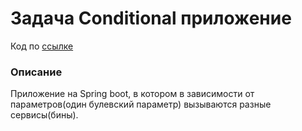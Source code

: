 # Задача Conditional приложение
Код по [ссылке](https://github.com/A-Sakhmina/netology_jclo_spring_boot_conditional/tree/master/src/main/java/ru/netology/sakhmina/springbootapplication)

### Описание
Приложение на Spring boot, 
в котором в зависимости от параметров(один булевский параметр) вызываются разные сервисы(бины).

